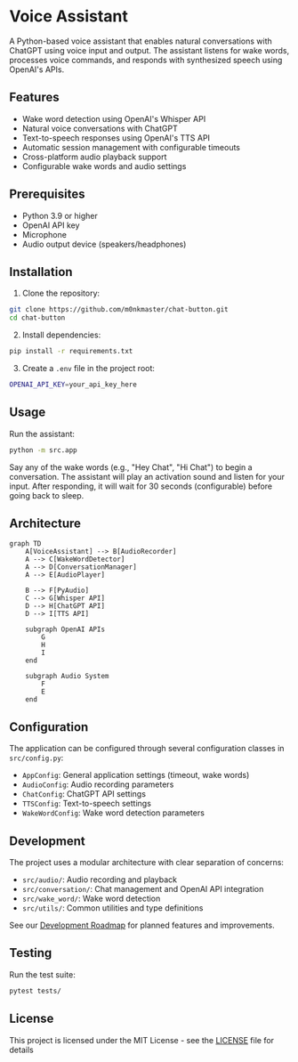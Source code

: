 # Voice Assistant

A Python-based voice assistant that enables natural conversations with ChatGPT using voice input and output. The assistant listens for wake words, processes voice commands, and responds with synthesized speech using OpenAI's APIs.

## Features

- Wake word detection using OpenAI's Whisper API
- Natural voice conversations with ChatGPT
- Text-to-speech responses using OpenAI's TTS API
- Automatic session management with configurable timeouts
- Cross-platform audio playback support
- Configurable wake words and audio settings

## Prerequisites

- Python 3.9 or higher
- OpenAI API key
- Microphone
- Audio output device (speakers/headphones)

## Installation

1. Clone the repository:
```bash
git clone https://github.com/m0nkmaster/chat-button.git
cd chat-button
```

2. Install dependencies:
```bash
pip install -r requirements.txt
```

3. Create a `.env` file in the project root:
```bash
OPENAI_API_KEY=your_api_key_here
```

## Usage

Run the assistant:
```bash
python -m src.app
```

Say any of the wake words (e.g., "Hey Chat", "Hi Chat") to begin a conversation. The assistant will play an activation sound and listen for your input. After responding, it will wait for 30 seconds (configurable) before going back to sleep.

## Architecture

```mermaid
graph TD
    A[VoiceAssistant] --> B[AudioRecorder]
    A --> C[WakeWordDetector]
    A --> D[ConversationManager]
    A --> E[AudioPlayer]
    
    B --> F[PyAudio]
    C --> G[Whisper API]
    D --> H[ChatGPT API]
    D --> I[TTS API]
    
    subgraph OpenAI APIs
        G
        H
        I
    end
    
    subgraph Audio System
        F
        E
    end
```

## Configuration

The application can be configured through several configuration classes in `src/config.py`:

- `AppConfig`: General application settings (timeout, wake words)
- `AudioConfig`: Audio recording parameters
- `ChatConfig`: ChatGPT API settings
- `TTSConfig`: Text-to-speech settings
- `WakeWordConfig`: Wake word detection parameters

## Development

The project uses a modular architecture with clear separation of concerns:

- `src/audio/`: Audio recording and playback
- `src/conversation/`: Chat management and OpenAI API integration
- `src/wake_word/`: Wake word detection
- `src/utils/`: Common utilities and type definitions

See our [Development Roadmap](./ROADMAP.md) for planned features and improvements.

## Testing

Run the test suite:
```bash
pytest tests/
```

## License

This project is licensed under the MIT License - see the [LICENSE](./LICENSE.md) file for details